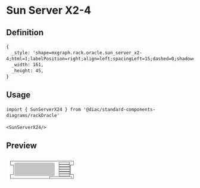 # Sun Server X2-4

## Definition

```
{
  _style: 'shape=mxgraph.rack.oracle.sun_server_x2-4;html=1;labelPosition=right;align=left;spacingLeft=15;dashed=0;shadow=0;fillColor=#ffffff;',
  _width: 161,
  _height: 45,
}
```

## Usage

```
import { SunServerX24 } from '@diac/standard-components-diagrams/rackOracle'

<SunServerX24/>
```

## Preview

<img src="./sun-server-x2-4.png" width="200"/>
